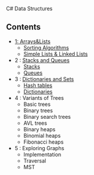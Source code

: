 C# Data Structures 
## Contents
- [ 1: Arrays&Lists](Arrays%20And%20Lists)
  - [Sorting Algorithms](Arrays%20And%20Lists/Soritng%20Algorithms)
  - [Simple Lists & Linked Lists](Arrays%20And%20Lists/Simple%20Lists%20and%20Linked%20List)
- 2 : [Stacks and Queues](Stacks%20and%20Queues)
  - [Stacks](Stacks%20and%20Queues/Stacks)
  - [Queues](Stacks%20and%20Queues/Queues)
- 3 : [Dictionaries and Sets](Dictionaries%20and%20Sets)
  - [Hash tables](Dictionaries%20and%20Sets/Hash%20tables)
  - [Dictionaries](Dictionaries%20and%20Sets/Dictionaries)
- 4 : Variants of Trees
  - Basic trees
  - Binary trees
  - Binary search trees
  - AVL trees
  - Binary heaps
  - Binomial heaps
  - Fibonacci heaps
- 5 : Exploring Graphs
  - Implementation
  - Traversal
  - MST
